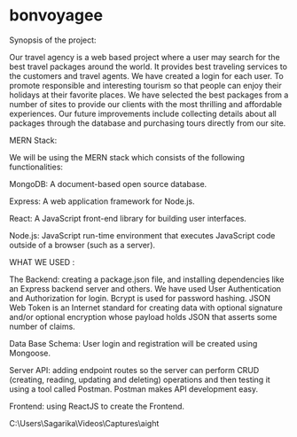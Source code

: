 # bonvoyagee
Synopsis of the project:


Our travel agency is a web based project where a user may search for the best travel packages around the world.
It provides best traveling services to the customers and travel agents.
We have created a login for each user.
To promote responsible and interesting tourism so that people can enjoy their holidays at their favorite places.
We have selected the best packages from a number of sites to provide our clients with the most thrilling and affordable experiences.
Our future improvements include collecting details about all packages through the database and purchasing tours directly from our site.



MERN Stack:


We will be using the MERN stack which consists of the following functionalities:

MongoDB: A document-based open source database.

Express: A web application framework for Node.js.

React: A JavaScript front-end library for building user interfaces.

Node.js: JavaScript run-time environment that executes JavaScript code outside of a browser (such as a server).


WHAT WE USED :


The Backend: creating a package.json file, and installing dependencies like an Express backend server and others. We have used User Authentication and Authorization for login. Bcrypt is used for password hashing. JSON Web Token is an Internet standard for creating data with optional signature and/or optional encryption whose payload holds JSON that asserts some number of claims.

Data Base Schema: User login and registration will be created using Mongoose.

Server API: adding endpoint routes so the server can perform CRUD (creating, reading, updating and deleting) operations and then testing it using a tool called Postman. Postman makes API development easy. 

Frontend: using ReactJS to create the Frontend.


C:\Users\Sagarika\Videos\Captures\aight


